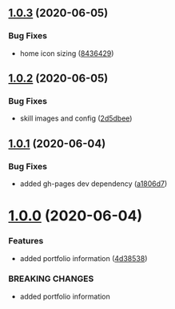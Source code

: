 ## [1.0.3](https://github.com/lewisjfoster/portfolio/compare/v1.0.2...v1.0.3) (2020-06-05)


### Bug Fixes

* home icon sizing ([8436429](https://github.com/lewisjfoster/portfolio/commit/8436429e80735f85e6c57d38bdddcf258cdaa4d2))



## [1.0.2](https://github.com/lewisjfoster/portfolio/compare/v1.0.1...v1.0.2) (2020-06-05)


### Bug Fixes

* skill images and config ([2d5dbee](https://github.com/lewisjfoster/portfolio/commit/2d5dbee11f665fdbd0004dda93944fe7034c4fc6))



## [1.0.1](https://github.com/lewisjfoster/portfolio/compare/v1.0.0...v1.0.1) (2020-06-04)


### Bug Fixes

* added gh-pages dev dependency ([a1806d7](https://github.com/lewisjfoster/portfolio/commit/a1806d7c82e1c6feb1ea7a0af22cfb4667af5223))



# [1.0.0](https://github.com/lewisjfoster/portfolio/compare/4d38538c44990353093fb610cb23f1abfad71f76...v1.0.0) (2020-06-04)


### Features

* added portfolio information ([4d38538](https://github.com/lewisjfoster/portfolio/commit/4d38538c44990353093fb610cb23f1abfad71f76))


### BREAKING CHANGES

* added portfolio information



